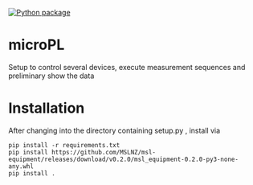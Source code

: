[![Python package](https://github.com/kernke/microPL/actions/workflows/python-package.yml/badge.svg)](https://github.com/kernke/microPL/actions/workflows/python-package.yml)

# microPL
Setup to control several devices, execute measurement sequences and preliminary show the data 

# Installation
After changing into the directory containing setup.py , install via 

    pip install -r requirements.txt
    pip install https://github.com/MSLNZ/msl-equipment/releases/download/v0.2.0/msl_equipment-0.2.0-py3-none-any.whl
    pip install . 
